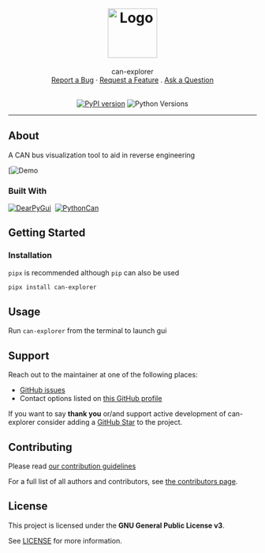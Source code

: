 <h1 align="center">
  <a href="https://github.com/tbruno25/can-explorer">
    <!-- Please provide path to your logo here -->
    <img src="docs/images/logo.png" alt="Logo" width="100" height="100">
  </a>
</h1>

<div align="center">
  can-explorer
  <br />
  <a href="https://github.com/tbruno25/can-explorer/issues/new?assignees=&labels=bug&template=01_BUG_REPORT.md&title=bug%3A+">Report a Bug</a>
  ·
  <a href="https://github.com/tbruno25/can-explorer/issues/new?assignees=&labels=enhancement&template=02_FEATURE_REQUEST.md&title=feature%3A+">Request a Feature</a>
  .
  <a href="https://github.com/tbruno25/can-explorer/issues/new?assignees=&labels=question&template=04_SUPPORT_QUESTION.md&title=support%3A+">Ask a Question</a>
</div>

<div align="center">
<br />


[![PyPI version](https://img.shields.io/pypi/v/can-explorer?color=mediumseagreen)](https://pypi.org/project/can-explorer/)
![Python Versions](https://img.shields.io/pypi/pyversions/can-explorer?color=mediumseagreen)

</div>

---

## About

A CAN bus visualization tool to aid in reverse engineering

[![Demo](./docs/images/demo.gif)

</details>

### Built With


[![DearPyGui](./docs/images/dearpygui-logo1.png)](https://github.com/hoffstadt/DearPyGui)$~$
[![PythonCan](./docs/images/pythoncan-logo.png)](https://github.com/hardbyte/python-can)

## Getting Started

### Installation

`pipx` is recommended although `pip` can also be used

```sh
pipx install can-explorer
``` 

## Usage

Run ```can-explorer``` from the terminal to launch gui


## Support

Reach out to the maintainer at one of the following places:
- [GitHub issues](https://github.com/tbruno25/can-explorer/issues/new?assignees=&labels=question&template=04_SUPPORT_QUESTION.md&title=support%3A+)
- Contact options listed on [this GitHub profile](https://github.com/tbruno25)

If you want to say **thank you** or/and support active development of can-explorer consider adding a [GitHub Star](https://github.com/tbruno25/can-explorer) to the project.


## Contributing

Please read [our contribution guidelines](docs/CONTRIBUTING.md)

For a full list of all authors and contributors, see [the contributors page](https://github.com/tbruno25/can-explorer/contributors).

## License

This project is licensed under the **GNU General Public License v3**.

See [LICENSE](LICENSE) for more information.

